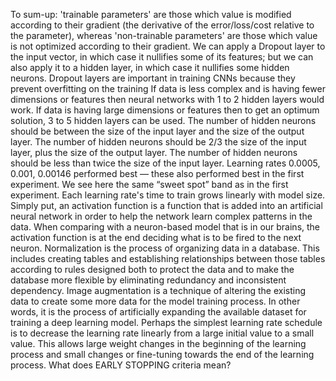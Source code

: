 To sum-up: 'trainable parameters' are those which value is modified according to their gradient (the derivative of the error/loss/cost relative to the parameter), whereas 'non-trainable parameters' are those which value is not optimized according to their gradient.
We can apply a Dropout layer to the input vector, in which case it nullifies some of its features; but we can also apply it to a hidden layer, in which case it nullifies some hidden neurons. Dropout layers are important in training CNNs because they prevent overfitting on the training
If data is less complex and is having fewer dimensions or features then neural networks with 1 to 2 hidden layers would work. If data is having large dimensions or features then to get an optimum solution, 3 to 5 hidden layers can be used.
The number of hidden neurons should be between the size of the input layer and the size of the output layer. The number of hidden neurons should be 2/3 the size of the input layer, plus the size of the output layer. The number of hidden neurons should be less than twice the size of the input layer.
Learning rates 0.0005, 0.001, 0.00146 performed best — these also performed best in the first experiment. We see here the same “sweet spot” band as in the first experiment. Each learning rate's time to train grows linearly with model size.
Simply put, an activation function is a function that is added into an artificial neural network in order to help the network learn complex patterns in the data. When comparing with a neuron-based model that is in our brains, the activation function is at the end deciding what is to be fired to the next neuron.
Normalization is the process of organizing data in a database. This includes creating tables and establishing relationships between those tables according to rules designed both to protect the data and to make the database more flexible by eliminating redundancy and inconsistent dependency.
Image augmentation is a technique of altering the existing data to create some more data for the model training process. In other words, it is the process of artificially expanding the available dataset for training a deep learning model.
Perhaps the simplest learning rate schedule is to decrease the learning rate linearly from a large initial value to a small value. This allows large weight changes in the beginning of the learning process and small changes or fine-tuning towards the end of the learning process.
What does EARLY STOPPING criteria mean?
